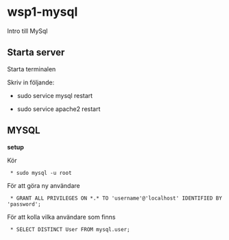 # wsp1-mysql

Intro till MySql

## Starta server

 Starta terminalen 
 
 Skriv in följande:
 
   * sudo service mysql restart
    
   * sudo service apache2 restart

## MYSQL

**setup** 

Kör 

	 * sudo mysql -u root 
	 
	 
För att göra ny användare	

	 * GRANT ALL PRIVILEGES ON *.* TO 'username'@'localhost' IDENTIFIED BY 'password';
	
För att kolla vilka användare som finns 

	 * SELECT DISTINCT User FROM mysql.user;
